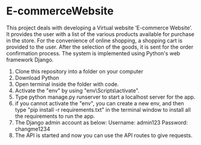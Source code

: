 # E-commerceWebsite
This project deals with developing a Virtual website ‘E-commerce Website’. It provides the user with a list of the various products available for purchase in the store. For the convenience of online shopping, a shopping cart is provided to the user. After the selection of the goods, it is sent for the order confirmation process. The system is implemented using Python's web framework Django.

1. Clone this repository into a folder on your computer
2. Download Python
3. Open terminal inside the folder with code.
4. Activate the "env" by using "env\Scripts\activate".
5. Type python manage.py runserver to start a localhost server for the app.
6. if you cannot activate the "env", you can create a new env, and then type "pip install -r requirements.txt" in the terminal window to install all the requirements to run the app.
7. The Django admin account as below:
     Username: admin123
     Password: changme1234
9. The API is started and now you can use the API routes to give requests.

